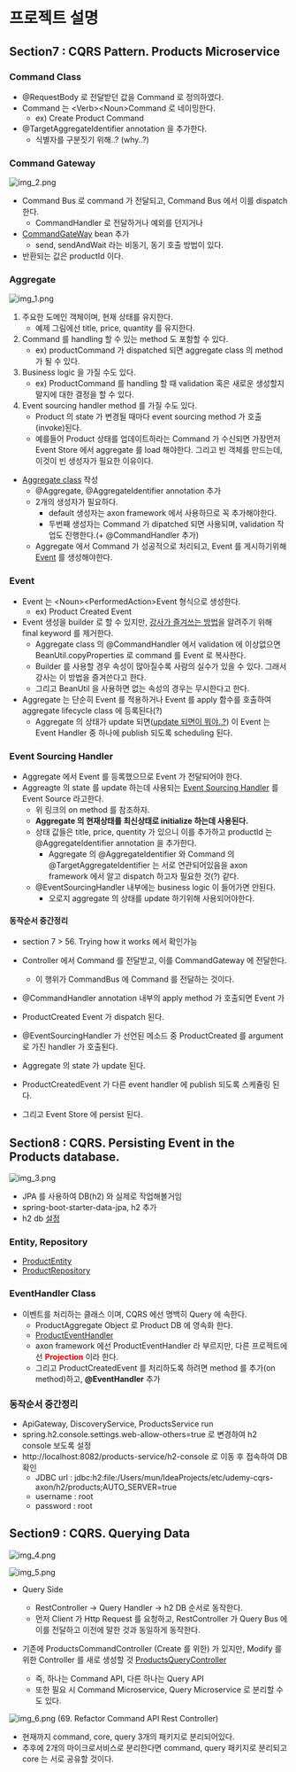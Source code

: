 # 프로젝트 설명

<h2> Section7 : CQRS Pattern. Products Microservice </h2>

<h3> Command Class </h3>

- @RequestBody 로 전달받던 값을 Command 로 정의하였다.
- Command 는 \<Verb>\<Noun>Command 로 네이밍한다. 
  - ex) Create Product Command
- @TargetAggregateIdentifier annotation 을 추가한다.
  - 식별자를 구분짓기 위해..? (why..?)


<h3> Command Gateway </h3>
 
![img_2.png](img_2.png)
- Command Bus 로 command 가 전달되고, Command Bus 에서 이를 dispatch 한다.
  - CommandHandler 로 전달하거나 예외를 던지거나
- [CommandGateWay](./ProductsService/src/main/java/com/appsdeveloperblog/estore/ProductsService/command/rest/ProductsCommandController.java) bean 추가
  - send, sendAndWait 라는 비동기, 동기 호출 방법이 있다.
- 반환되는 값은 productId 이다.

<h3> Aggregate </h3>

![img_1.png](img_1.png)
1. 주요한 도메인 객체이며, 현재 상태를 유지한다.
   - 예제 그림에선 title, price, quantity 를 유지한다.
2. Command 를 handling 할 수 있는 method 도 포함할 수 있다.
   - ex) productCommand 가 dispatched 되면 aggregate class 의 method 가 될 수 있다.
3. Business logic 을 가질 수도 있다.
   - ex) ProductCommand 를 handling 할 때 validation 혹은 새로운 생성할지말지에 대한 결정을 할 수 있다.
4. Event sourcing handler method 를 가질 수도 있다.
   - Product 의 state 가 변경될 때마다 event sourcing method 가 호출(invoke)된다.
   - 예를들어 Product 상태를 업데이트하라는 Command 가 수신되면 가장먼저 Event Store 에서 aggregate 를 load 해야한다. 그리고 빈 객체를 만드는데, 이것이 빈 생성자가 필요한 이유이다. 

- [Aggregate class](./ProductsService/src/main/java/com/appsdeveloperblog/estore/ProductsService/command/ProductAggregate.java) 작성
  - @Aggregate, @AggregateIdentifier annotation 추가
  - 2개의 생성자가 필요하다.
    - default 생성자는 axon framework 에서 사용하므로 꼭 추가해야한다.
    - 두번째 생성자는 Command 가 dipatched 되면 사용되며, validation 작업도 진행한다.(+ @CommandHandler 추가)
  - Aggregate 에서 Command 가 성공적으로 처리되고, Event 를 게시하기위해 [Event](./ProductsService/src/main/java/com/appsdeveloperblog/estore/ProductsService/core/event/ProductCreatedEvent.java) 를 생성해야한다.


<h3> Event </h3>

- Event 는 \<Noun>\<PerformedAction>Event 형식으로 생성한다.
  - ex) Product Created Event
- Event 생성을 builder 로 할 수 있지만, <u>강사가 즐겨쓰는 방법</u>을 알려주기 위해 final keyword 를 제거한다.
  - Aggregate class 의 @CommandHandler 에서 validation 에 이상없으면 BeanUtil.copyProperties 로 command 를 Event 로 복사한다.
  - Builder 를 사용할 경우 속성이 많아질수록 사람의 실수가 있을 수 있다. 그래서 강사는 이 방법을 즐겨쓴다고 한다.
  - 그리고 BeanUtil 을 사용하면 없는 속성의 경우는 무시한다고 한다.
- Aggregate 는 단순히 Event 를 적용하거나 Event 를 apply 함수를 호출하여 aggregate lifecycle class 에 등록된다(?) 
  - Aggregate 의 상태가 update 되면(<u>update 되면이 뭐야..?</u>) 이 Event 는 Event Handler 중 하나에 publish 되도록 scheduling 된다.

<h3> Event Sourcing Handler </h3>

- Aggregate 에서 Event 를 등록했으므로 Event 가 전달되어야 한다.
- Aggreagte 의 state 를 update 하는데 사용되는 [Event Sourcing Handler](./ProductsService/src/main/java/com/appsdeveloperblog/estore/ProductsService/command/ProductAggregate.java) 를 Event Source 라고한다.
  - 위 링크의 on method 를 참조하자.
  - <b>Aggregate 의 현재상태를 최신상태로 initialize 하는데 사용된다.</b>
  - 상태 값들은 title, price, quentity 가 있으니 이를 추가하고 productId 는 @AggregateIdentifier annotation 을 추가한다.
    - Aggregate 의 @AggregateIdentifier 와 Command 의 @TargetAggregateIdentifier 는 서로 연관되어있음을 axon framework 에서 알고 dispatch 하고자 필요한 것(?) 같다.
  - @EventSourcingHandler 내부에는 business logic 이 들어가면 안된다.
    - 오로지 aggregate 의 상태를 update 하기위해 사용되어야한다.


<h4> 동작순서 중간정리 </h4>

- section 7 > 56. Trying how it works 에서 확인가능

- Controller 에서 Command 를 전달받고, 이를 CommandGateway 에 전달한다.
  - 이 행위가 CommandBus 에 Command 를 전달하는 것이다.
- @CommandHandler annotation 내부의 apply method 가 호출되면 Event 가 
- ProductCreated Event 가 dispatch 된다.
- @EventSourcingHandler 가 선언된 메소드 중 ProductCreated 를 argument 로 가진 handler 가 호출된다.
- Aggregate 의 state 가 update 된다.
- ProductCreatedEvent 가 다른 event handler 에 publish 되도록 스케쥴링 된다.
- 그리고 Event Store 에 persist 된다.


<h2> Section8 : CQRS. Persisting Event in the Products database. </h2>

![img_3.png](img_3.png)

- JPA 를 사용하여 DB(h2) 와 실제로 작업해볼거임
- spring-boot-starter-data-jpa, h2 추가
- h2 db [설정](./ProductsService/src/main/resources/application.properties)

<h3> Entity, Repository </h3>

- [ProductEntity](./ProductsService/src/main/java/com/appsdeveloperblog/estore/ProductsService/core/data/ProductEntity.java)
- [ProductRepository](./ProductsService/src/main/java/com/appsdeveloperblog/estore/ProductsService/core/data/ProductsRepository.java)

<h3> EventHandler Class </h3>

- 이벤트를 처리하는 클래스 이며, CQRS 에선 명백히 Query 에 속한다.
    - ProductAggregate Object 로 Product DB 에 영속화 한다.
    - [ProductEventHandler](./ProductsService/src/main/java/com/appsdeveloperblog/estore/ProductsService/core/event/ProductCreatedEvent.java)
    - axon framework 에선 ProductEventHandler 라 부르지만, 다른 프로젝트에선 <b><span style="color:red">Projection</span></b> 이라 한다.
    - 그리고 ProductCreatedEvent 를 처리하도록 하려면 method 를 추가(on method)하고, <b>@EventHandler</b> 추가
    
<h3> 동작순서 중간정리 </h3>

- ApiGateway, DiscoveryService, ProductsService run
- spring.h2.console.settings.web-allow-others=true 로 변경하여 h2 console 보도록 설정
- http://localhost:8082/products-service/h2-console 로 이동 후 접속하여 DB 확인
  - JDBC url : jdbc:h2:file:/Users/mun/IdeaProjects/etc/udemy-cqrs-axon/h2/products;AUTO_SERVER=true
  - username : root
  - password : root

<h2> Section9 : CQRS. Querying Data </h2>

![img_4.png](img_4.png)

![img_5.png](img_5.png)
- Query Side
  - RestController -> Query Handler -> h2 DB 순서로 동작한다.
  - 먼저 Client 가 Http Request 를 요청하고, RestController 가 Query Bus 에 이를 전달하고 이전에 말한 것과 동일하게 동작한다.

- 기존에 ProductsCommandController (Create 를 위한) 가 있지만, Modify 를 위한 Controller 를 새로 생성할 것  [ProductsQueryController](./ProductsService/src/main/java/com/appsdeveloperblog/estore/ProductsService/query/rest/ProductsQueryController.java)
  - 즉, 하나는 Command API, 다른 하나는 Query API
  - 또한 필요 시 Command Microservice, Query Microservice 로 분리할 수도 있다.
  

![img_6.png](img_6.png) (69. Refactor Command API Rest Controller)
- 현재까지 command, core, query 3개의 패키지로 분리되어있다.
- 추후에 2개의 마이크로서비스로 분리한다면 command, query 패키지로 분리되고 core 는 서로 공유할 것이다.